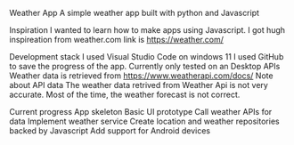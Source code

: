 Weather App
A simple weather app built with python and Javascript

Inspiration
I wanted to learn how to make apps using Javascript.  I got hugh inspireation from weather.com link is https://weather.com/


Development stack
I used  Visual Studio Code on windows 11
I used GitHub to save the progress of the app.
Currently only tested on an Desktop
APIs
Weather data is retrieved from https://www.weatherapi.com/docs/
Note about API data
The weather data retrived from Weather Api is not very accurate. Most of the time, the weather forecast is not correct.


Current progress
 App skeleton
 Basic UI prototype
 Call weather APIs for data
 Implement weather service
 Create location and weather repositories backed by Javascript
 Add support for Android devices
